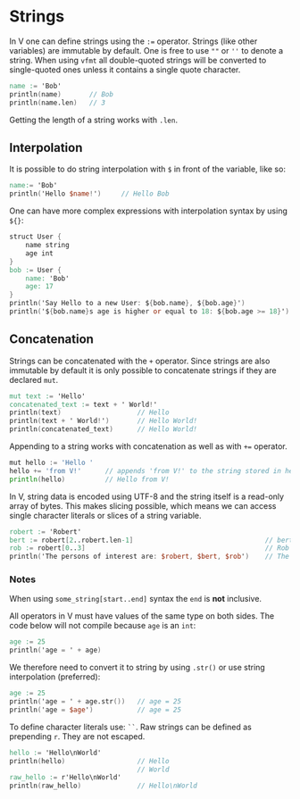 # Strings

In V one can define strings using the `:=` operator. Strings (like other variables) are immutable by default. One is free to use `""` or `''` to denote a string. When using `vfmt` all double-quoted strings will be converted to single-quoted ones unless it contains a single quote character.

```v
name := 'Bob'
println(name)       // Bob
println(name.len)   // 3
```

Getting the length of a string works with `.len`.

## Interpolation

It is possible to do string interpolation with `$` in front of the variable, like so:

```v
name:= 'Bob'
println('Hello $name!')     // Hello Bob
```

One can have more complex expressions with interpolation syntax by using `${}`:

```v
struct User {
    name string
    age int
}
bob := User {
    name: 'Bob'
    age: 17
}
println('Say Hello to a new User: ${bob.name}, ${bob.age}')             // Say Hello to new User: Bob, 17
println('${bob.name}s age is higher or equal to 18: ${bob.age >= 18}')  // 0 <=> number representation for false
```

## Concatenation

Strings can be concatenated with the `+` operator. Since strings are also immutable by default it is only possible to concatenate strings if they are declared `mut`.

```v
mut text := 'Hello'
concatenated_text := text + ' World!'
println(text)                   // Hello
println(text + ' World!')       // Hello World!
println(concatenated_text)      // Hello World!
```

Appending to a string works with concatenation as well as with `+=` operator.
```go
mut hello := 'Hello '
hello += 'from V!'      // appends 'from V!' to the string stored in hello.
println(hello)          // Hello from V!
```

In V, string data is encoded using UTF-8 and the string itself is a read-only array of bytes. This makes slicing possible, which means we can access single character literals or slices of a string variable.

```v
robert := 'Robert'
bert := robert[2..robert.len-1]                                 // bert
rob := robert[0..3]                                             // Rob
println('The persons of interest are: $robert, $bert, $rob')    // The persons of interest are: Robert, bert, Rob
```

### Notes

When using `some_string[start..end]` syntax the `end` is **not** inclusive.

All operators in V must have values of the same type on both sides. The code below will not compile because `age` is an `int`:

```v
age := 25
println('age = ' + age)
```

We therefore need to convert it to string by using `.str()` or use string interpolation (preferred):

```v
age := 25
println('age = ' + age.str())   // age = 25
println('age = $age')           // age = 25
```

To define character literals use: ` `` `. Raw strings can be defined as prepending `r`. They are not escaped.

```v
hello := 'Hello\nWorld'
println(hello)                  // Hello
                                // World
raw_hello := r'Hello\nWorld'
println(raw_hello)              // Hello\nWorld
```

